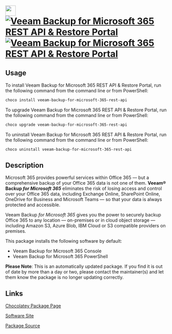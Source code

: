 ﻿# <img src="https://cdn.jsdelivr.net/gh/mkevenaar/chocolatey-packages@66206ce27f4fe396e0b935a41199e04fbf8eabe5/icons/veeam-backup-for-microsoft-365-rest-api.png" width="32" height="32"/> [![Veeam Backup for Microsoft 365 REST API & Restore Portal](https://img.shields.io/chocolatey/v/veeam-backup-for-microsoft-365-rest-api.svg?label=Veeam+Backup+for+Microsoft+365+REST+API+%26+Restore+Portal)](https://community.chocolatey.org/packages/veeam-backup-for-microsoft-365-rest-api) [![Veeam Backup for Microsoft 365 REST API & Restore Portal](https://img.shields.io/chocolatey/dt/veeam-backup-for-microsoft-365-rest-api.svg)](https://community.chocolatey.org/packages/veeam-backup-for-microsoft-365-rest-api)

## Usage

To install Veeam Backup for Microsoft 365 REST API & Restore Portal, run the following command from the command line or from PowerShell:

```powershell
choco install veeam-backup-for-microsoft-365-rest-api
```

To upgrade Veeam Backup for Microsoft 365 REST API & Restore Portal, run the following command from the command line or from PowerShell:

```powershell
choco upgrade veeam-backup-for-microsoft-365-rest-api
```

To uninstall Veeam Backup for Microsoft 365 REST API & Restore Portal, run the following command from the command line or from PowerShell:

```powershell
choco uninstall veeam-backup-for-microsoft-365-rest-api
```

## Description

Microsoft 365 provides powerful services within Office 365 — but a comprehensive backup of your Office 365 data is not one of them. **Veeam® Backup _for Microsoft 365_** eliminates the risk of losing access and control over your Office 365 data, including Exchange Online, SharePoint Online, OneDrive for Business and Microsoft Teams — so that your data is always protected and accessible.

Veeam Backup _for Microsoft 365_ gives you the power to securely backup Office 365 to any location — on-premises or in cloud object storage — including Amazon S3, Azure Blob, IBM Cloud or S3 compatible providers on premises.

This package installs the following software by default:

* Veeam Backup for Microsoft 365 Console
* Veeam Backup for Microsoft 365 PowerShell

**Please Note**: This is an automatically updated package. If you find it is
out of date by more than a day or two, please contact the maintainer(s) and
let them know the package is no longer updating correctly.


## Links

[Chocolatey Package Page](https://community.chocolatey.org/packages/veeam-backup-for-microsoft-365-rest-api)

[Software Site](http://www.veeam.com/)

[Package Source](https://github.com/mkevenaar/chocolatey-packages/tree/master/automatic/veeam-backup-for-microsoft-365-rest-api)

